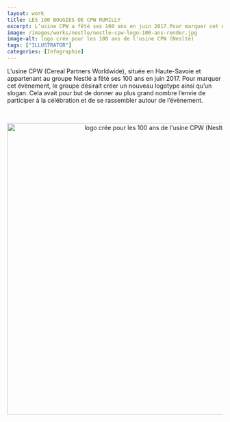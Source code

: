 ```yaml
---
layout: work
title: LES 100 BOUGIES DE CPW RUMILLY
excerpt: L’usine CPW a fêté ses 100 ans en juin 2017.Pour marquer cet évènement, le groupe désirait créer un nouveau logotypeainsi qu’un slogan.
image: /images/works/nestle/nestle-cpw-logo-100-ans-render.jpg
image-alt: logo crée pour les 100 ans de l'usine CPW (Neslté)
tags: ["ILLUSTRATOR"]
categories: [Infographie]
---
```


<p>L&rsquo;usine CPW (Cereal Partners Worldwide), situ&eacute;e en Haute-Savoie et appartenant au groupe Nestl&eacute; a f&ecirc;t&eacute; ses 100 ans en juin 2017. Pour marquer cet &eacute;v&egrave;nement, le groupe d&eacute;sirait cr&eacute;er un nouveau logotype ainsi qu&rsquo;un slogan. Cela avait pour but de donner au plus grand nombre l&rsquo;envie de participer &agrave; la c&eacute;l&eacute;bration et de se rassembler autour de l&rsquo;&eacute;v&egrave;nement.</p>

<p>&nbsp;</p>

<p style="text-align:center"><img alt="logo crée pour les 100 ans de l'usine CPW (Neslté)" height="681" src="{{ '/images/works/nestle/nestle-cpw-logo-100-ans-render.jpg' | relative_url }}" /></p>

<p>&nbsp;</p>